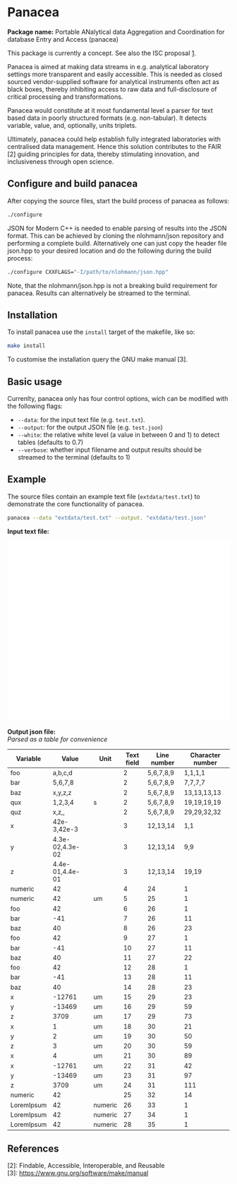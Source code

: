 # Panacea

<!-- badges: start -->


<!-- badges: end -->

**Package name:** Portable ANalytical data Aggregation and Coordination
for database Entry and Access (panacea)

This package is currently a concept. See also the ISC proposal [1].

Panacea is aimed at making data streams in e.g. analytical laboratory 
settings more transparent and easily accessible. This is needed as 
closed sourced vendor-supplied software for analytical instruments often 
act as black boxes, thereby inhibiting access to raw data and 
full-disclosure of critical processing and transformations. 

Panacea would constitute at it most fundamental level a parser for text based
data in poorly structured formats (e.g. non-tabular). It detects variable, 
value, and, optionally, units triplets.

Ultimately, panacea could help establish fully integrated laboratories with 
centralised data management. Hence this solution contributes to the FAIR [2] 
guiding principles for data, thereby stimulating innovation, and inclusiveness 
through open science.

## Configure and build panacea

After copying the source files, start the build process of panacea as follows:

```bash
./configure
```
JSON for Modern C++ is needed to enable parsing of results into the JSON format. 
This can be achieved by cloning the nlohmann/json repository and performing a 
complete build. Alternatively one can just copy the header file json.hpp to your 
desired location and do the following during the build process:

```bash
./configure CXXFLAGS="-I/path/to/nlohmann/json.hpp"
```
Note, that the nlohmann/json.hpp is not a breaking build requirement for 
panacea. Results can alternatively be streamed to the terminal.

## Installation

To install panacea use the `install` target of the makefile, like so:

```bash
make install
```

To customise the installation query the GNU make manual [3].

## Basic usage

Currenlty, panacea only has four control options, wich can be modified with the
following flags:

- `--data`:  for the input text file (e.g. `test.txt`).
- `--output`:  for the output JSON file (e.g. `test.json`)
- `--white`:  the relative white level (a value in between 0 and 1) to detect 
tables (defaults to 0.7)
- `--verbose`: whether input filename and output results should be streamed to 
the terminal (defaults to 1)	

## Example

The source files contain an example text file (`extdata/test.txt`) to 
demonstrate the core functionality of panacea.

```bash
panacea --data "extdata/test.txt" --output. "extdata/test.json"
```
<!-- convert -size 570x690 xc:white -font "FreeMono" -pointsize 12 -fill black -annotate +15+15 "@extdata/test.txt" extdata/test.png -->

**Input text file:**

<img src="extdata/test.png" width="1000" />

**Output json file:**   
*Parsed as a table for convenience*

| **Variable** | **Value**       | **Unit** | **Text field** | **Line number** | **Character number** |
|--------------|-----------------|----------|---------------|----------------|---------------------|
| foo          | a,b,c,d         |          | 2             | 5,6,7,8,9      | 1,1,1,1             |
| bar          | 5,6,7,8         |          | 2             | 5,6,7,8,9      | 7,7,7,7             |
| baz          | x,y,z,z         |          | 2             | 5,6,7,8,9      | 13,13,13,13         |
| qux          | 1,2,3,4         | s        | 2             | 5,6,7,8,9      | 19,19,19,19         |
| quz          | x,z,,           |          | 2             | 5,6,7,8,9      | 29,29,32,32         |
| x            | 42e-3,42e-3     |          | 3             | 12,13,14       | 1,1                 |
| y            | 4.3e-02,4.3e-02 |          | 3             | 12,13,14       | 9,9                 |
| z            | 4.4e-01,4.4e-01 |          | 3             | 12,13,14       | 19,19               |
| numeric      | 42              |          | 4             | 24             | 1                   |
| numeric      | 42              | um       | 5             | 25             | 1                   |
| foo          | 42              |          | 6             | 26             | 1                   |
| bar          | -41             |          | 7             | 26             | 11                  |
| baz          | 40              |          | 8             | 26             | 23                  |
| foo          | 42              |          | 9             | 27             | 1                   |
| bar          | -41             |          | 10            | 27             | 11                  |
| baz          | 40              |          | 11            | 27             | 22                  |
| foo          | 42              |          | 12            | 28             | 1                   |
| bar          | -41             |          | 13            | 28             | 11                  |
| baz          | 40              |          | 14            | 28             | 23                  |
| x            | -12761          | um       | 15            | 29             | 23                  |
| y            | -13469          | um       | 16            | 29             | 59                  |
| z            | 3709            | um       | 17            | 29             | 73                  |
| x            | 1               | um       | 18            | 30             | 21                  |
| y            | 2               | um       | 19            | 30             | 50                  |
| z            | 3               | um       | 20            | 30             | 59                  |
| x            | 4               | um       | 21            | 30             | 89                  |
| x            | -12761          | um       | 22            | 31             | 42                  |
| y            | -13469          | um       | 23            | 31             | 97                  |
| z            | 3709            | um       | 24            | 31             | 111                 |
| numeric      | 42              |          | 25            | 32             | 14                  |
| LoremIpsum   | 42              | numeric  | 26            | 33             | 1                   |
| LoremIpsum   | 42              | numeric  | 27            | 34             | 1                   |
| LoremIpsum   | 42              | numeric  | 28            | 35             | 1                   |

## References

[1]: https://github.com/FAIReLABS/isc-proposal-panacea    
[2]: Findable, Accessible, Interoperable, and Reusable    
[3]: https://www.gnu.org/software/make/manual